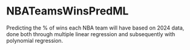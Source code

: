# NBATeamsWinsPredML
Predicting the % of wins each NBA team will have based on 2024 data, done both through multiple linear regression and subsequently with polynomial regression. 
